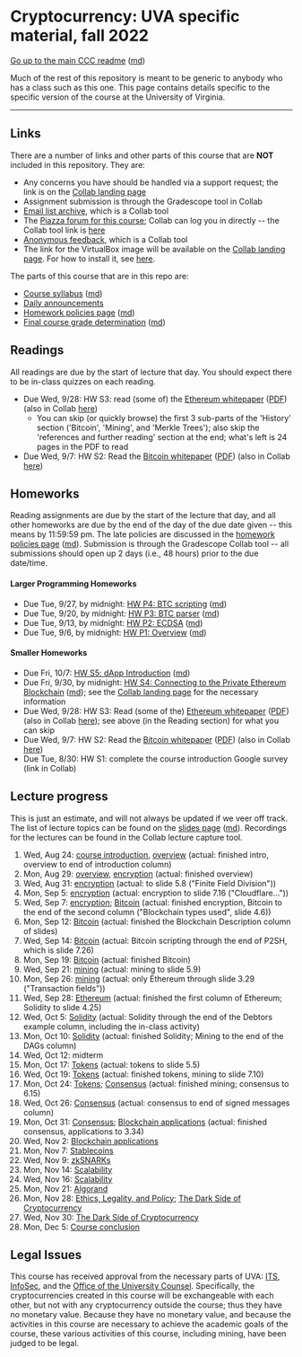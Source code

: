 Cryptocurrency: UVA specific material, fall 2022
================================================

[Go up to the main CCC readme](../readme.html) ([md](../readme.md))

Much of the rest of this repository is meant to be generic to anybody who has a class such as this one. This page contains details specific to the specific version of the course at the University of Virginia.

------------------------------------------------------------

Links
-----

There are a number of links and other parts of this course that are **NOT** included in this repository.  They are:

- Any concerns you have should be handled via a support request; the link is on the [Collab landing page][1]
- Assignment submission is through the Gradescope tool in Collab
- [Email list archive](https://collab.its.virginia.edu/portal/directtool/23262987-1288-4c6d-912f-c1b031973f44/), which is a Collab tool
- The [Piazza forum for this course](https://piazza.com/class/l742ukne1k5po); Collab can log you in directly -- the Collab tool link is [here](https://collab.its.virginia.edu/portal/directtool/0aadf20c-f74e-4a8f-a31b-9c5742ea345e/)
- [Anonymous feedback](https://collab.its.virginia.edu/portal/directtool/b166e2b1-f967-4df0-8e7e-1b25f58a30e2/), which is a Collab tool
- The link for the VirtualBox image will be available on the [Collab landing page][1].  For how to install it, see  [here](https://uva-cs.github.io/pdr/tutorials/01-intro-unix/virtual-box.html).

The parts of this course that are in this repo are:

- [Course syllabus](syllabus.html) ([md](syllabus.md))
- [Daily announcements](daily-announcements.html#/)
- [Homework policies page](hw-policies.html) ([md](hw-policies.md))
- [Final course grade determination](grades.html) ([md](grades.md))


Readings
--------

<!-- All scholarly articles (such as from the ACM digital library) can be obtained from free from any UVA wireless network.  Some of them you will *NOT* be able to get it for free from your home Internet provider such as Comcast (unless you live in a UVA dorm, of course) without using a UVA VPN.  -->

All readings are due by the start of lecture that day.  You should expect there to be in-class quizzes on each reading.

- Due Wed, 9/28: HW S3: read (some of) the [Ethereum whitepaper](https://ethereum.org/en/whitepaper/) ([PDF](https://blockchainlab.com/pdf/Ethereum_white_paper-a_next_generation_smart_contract_and_decentralized_application_platform-vitalik-buterin.pdf)) (also in Collab [here](https://collab.its.virginia.edu/access/content/group/e9ad2fbb-faca-414b-9df1-6f9019e765e9/ethereum-whitepaper.pdf))
    - You can skip (or quickly browse) the first 3 sub-parts of the 'History' section ('Bitcoin', 'Mining', and 'Merkle Trees'); also skip the 'references and further reading' section at the end; what's left is 24 pages in the PDF to read
- Due Wed, 9/7: HW S2: Read the [Bitcoin whitepaper](https://bitcoinwhitepaper.co/) ([PDF](https://bitcoinwhitepaper.co/bitcoin.pdf)) (also in Collab [here](https://collab.its.virginia.edu/access/content/group/e9ad2fbb-faca-414b-9df1-6f9019e765e9/bitcoin-whitepaper.pdf))


Homeworks
---------

Reading assignments are due by the start of the lecture that day, and all other homeworks are due by the end of the day of the due date given -- this means by 11:59:59 pm.  The late policies are discussed in the [homework policies page](hw-policies.html) ([md](hw-policies.md)).  Submission is through the Gradescope Collab tool -- all submissions should open up 2 days (i.e., 48 hours) prior to the due date/time.


#### Larger Programming Homeworks

- Due Tue, 9/27, by midnight: [HW P4: BTC scripting](../hws/btcscript/index.html) ([md](../hws/btcscript/index.md))
- Due Tue, 9/20, by midnight: [HW P3: BTC parser](../hws/btcparser/index.html) ([md](../hws/btcparser/index.md))
- Due Tue, 9/13, by midnight: [HW P2: ECDSA](../hws/ecdsa/index.html) ([md](../hws/ecdsa/index.md))
- Due Tue, 9/6, by midnight: [HW P1: Overview](../hws/intro/index.html) ([md](../hws/intro/index.md))

<!--
- Due Tue, 11/22 by midnight: [P11: MetaMask](../hws/metamask/index.html) ([md](../hws/metamask/index.md))
- Due Tue, 11/15 by midnight: [P10: Arbitrage trading](../hws/arbitrage/index.html) ([md](../hws/arbitrage/index.md))
- Due Tue, 11/8 by midnight: [P9: DAO & web3](../hws/daoweb3/index.html) ([md](../hws/daoweb3/index.md))
- Due Tue, 11/1 by midnight: [P8: DEX](../hws/dex/index.html) ([md](../hws/dex/index.md))
- Due Tue, 10/25 by midnight: [P7: dApp Auction](../hws/auction/index.html) ([md](../hws/auction/index.md))
- Due Tue, 10/18, by midnight: [HW P6: dApp Tokens](../hws/tokens/index.html) ([md](../hws/tokens/index.md))
- Due Tue, 10/4?, by midnight: [HW P5: dApp Gradebook](../hws/gradebook/index.html) ([md](../hws/gradebook/index.md))
- Due Tue, 9/27, by midnight: [HW P4: Bitcoin scripting](../hws/btcscript/index.html) ([md](../hws/btcscript/index.md))
- Due Tue, 9/20, by midnight: [HW P3: BTC parser](../hws/btcparser/index.html) ([md](../hws/btcparser/index.md))
-->

#### Smaller Homeworks


- Due Fri, 10/7: [HW S5: dApp Introduction](../hws/dappintro/index.html) ([md](../hws/dappintro/index.md))
- Due Fri, 9/30, by midnight: [HW S4: Connecting to the Private Ethereum Blockchain](../hws/ethprivate/index.html) ([md](../hws/ethprivate/index.md)); see the [Collab landing page][1] for the necessary information
- Due Wed, 9/28: HW S3: Read (some of the) [Ethereum whitepaper](https://ethereum.org/en/whitepaper/) ([PDF](https://blockchainlab.com/pdf/Ethereum_white_paper-a_next_generation_smart_contract_and_decentralized_application_platform-vitalik-buterin.pdf)) (also in Collab [here](https://collab.its.virginia.edu/access/content/group/e9ad2fbb-faca-414b-9df1-6f9019e765e9/ethereum-whitepaper.pdf)); see above (in the Reading section) for what you can skip
- Due Wed, 9/7: HW S2: Read the [Bitcoin whitepaper](https://bitcoinwhitepaper.co/) ([PDF](https://bitcoinwhitepaper.co/bitcoin.pdf)) (also in Collab [here](https://collab.its.virginia.edu/access/content/group/e9ad2fbb-faca-414b-9df1-6f9019e765e9/bitcoin-whitepaper.pdf))
- Due Tue, 8/30: HW S1: complete the course introduction Google survey (link in Collab)


Lecture progress
----------------

This is just an estimate, and will not always be updated if we veer off track.  The list of lecture topics can be found on the [slides page](../slides/index.html) ([md](../slides/index.md)).  Recordings for the lectures can be found in the Collab lecture capture tool.

1. Wed, Aug 24: [course introduction](introduction.html#/), [overview](../slides/overview.html#/) (actual: finished intro, overview to end of introduction column)
2. Mon, Aug 29: [overview](../slides/overview.html#/), [encryption](../slides/encryption.html#/) (actual: finished overview)
3. Wed, Aug 31: [encryption](../slides/encryption.html#/) (actual: to slide 5.8 ("Finite Field Division"))
4. Mon, Sep 5: [encryption](../slides/encryption.html#/) (actual: encryption to slide 7.16 ("Cloudflare..."))
5. Wed, Sep 7: [encryption](../slides/encryption.html#/); [Bitcoin](../slides/bitcoin.html#/) (actual: finished encryption, Bitcoin to the end of the second column ("Blockchain types used", slide 4.6))
6. Mon, Sep 12: [Bitcoin](../slides/bitcoin.html#/) (actual: finished the Blockchain Description column of slides)
7. Wed, Sep 14: [Bitcoin](../slides/bitcoin.html#/) (actual: Bitcoin scripting through the end of P2SH, which is slide 7.26)
8. Mon, Sep 19: [Bitcoin](../slides/bitcoin.html#/) (actual: finished Bitcoin)
9. Wed, Sep 21: [mining](../slides/mining.html#/) (actual: mining to slide 5.9)
10. Mon, Sep 26: [mining](../slides/mining.html#/) (actual: only Ethereum through slide 3.29 ("Transaction fields"))
11. Wed, Sep 28: [Ethereum](../slides/ethereum.html#/) (actual: finished the first column of Ethereum; Solidity to slide 4.25)
12. Wed, Oct 5: [Solidity](../slides/solidity.html#/) (actual: Solidity through the end of the Debtors example column, including the in-class activity)
13. Mon, Oct 10: [Solidity](../slides/solidity.html#/) (actual: finished Solidity; Mining to the end of the DAGs column)
14. Wed, Oct 12: midterm
15. Mon, Oct 17: [Tokens](../slides/tokens.html#/) (actual: tokens to slide 5.5)
16. Wed, Oct 19: [Tokens](../slides/tokens.html#/) (actual: finished tokens, mining to slide 7.10)
17. Mon, Oct 24: [Tokens](../slides/tokens.html#/); [Consensus](../slides/consensus.html#/) (actual: finished mining; consensus to 6.15)
18. Wed, Oct 26: [Consensus](../slides/consensus.html#/) (actual: consensus to end of signed messages column)
19. Mon, Oct 31: [Consensus](../slides/consensus.html#/); [Blockchain applications](../slides/applications.html#/) (actual: finished consensus, applications to 3.34)
20. Wed, Nov 2: [Blockchain applications](../slides/applications.html#/)
21. Mon, Nov 7: [Stablecoins](../slides/stablecoins.html#/)
22. Wed, Nov 9: [zkSNARKs](../slides/zksnarks.html#/)
23. Mon, Nov 14: [Scalability](../slides/scalability.html#/)
24. Wed, Nov 16: [Scalability](../slides/scalability.html#/)
25. Mon, Nov 21: [Algorand](../slides/algorand.html#/)
26. Mon, Nov 28: [Ethics, Legality, and Policy](../slides/ethics-legal-policy.html#/); [The Dark Side of Cryptocurrency](../slides/darkside.html#/)
27. Wed, Nov 30: [The Dark Side of Cryptocurrency](../slides/darkside.html#/)
28. Mon, Dec 5: [Course conclusion](../slides/conclusion.html#/)


## Legal Issues

This course has received approval from the necessary parts of UVA: [ITS](https://virginia.service-now.com/its/), [InfoSec](https://security.virginia.edu/), and the [Office of the University Counsel](https://universitycounsel.virginia.edu/).  Specifically, the cryptocurrencies created in this course will be exchangeable with each other, but not with any cryptocurrency outside the course; thus they have no monetary value.  Because they have no monetary value, and because the activities in this course are necessary to achieve the academic goals of the course, these various activities of this course, including mining, have been judged to be legal.


[1]: https://collab.its.virginia.edu/portal/directtool/b277916b-e495-4f63-8b9a-dba756858923/
